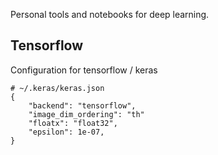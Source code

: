 Personal tools and notebooks for deep learning.


## Tensorflow

Configuration for tensorflow / keras

```
# ~/.keras/keras.json
{
    "backend": "tensorflow",
    "image_dim_ordering": "th"
    "floatx": "float32",
    "epsilon": 1e-07,
}
```
